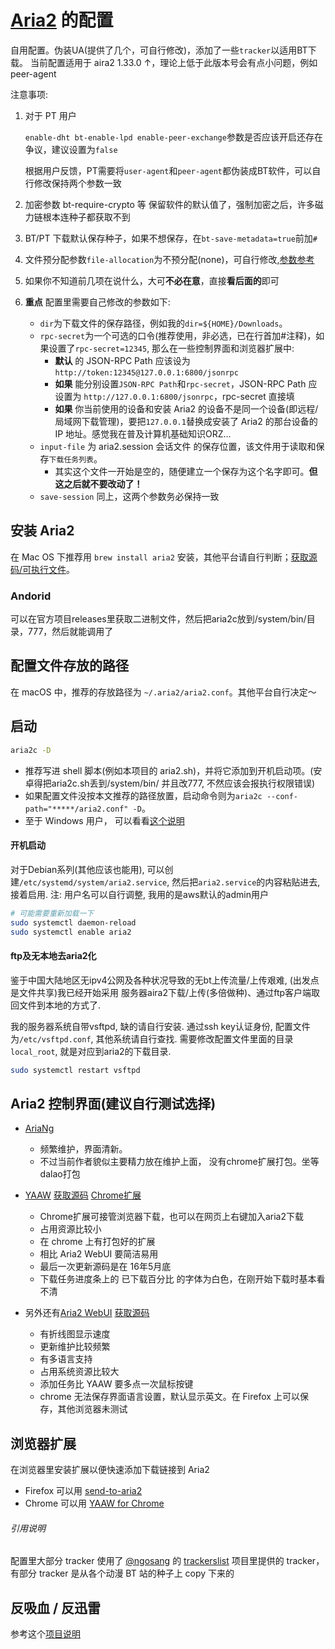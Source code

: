 # [Aria2](https://github.com/aria2/aria2) 的配置
自用配置。伪装UA(提供了几个，可自行修改)，添加了一些`tracker`以适用BT下载。
当前配置适用于 aira2 1.33.0 ↑，理论上低于此版本号会有点小问题，例如peer-agent

注意事项:

1. 对于 PT 用户

   `enable-dht bt-enable-lpd enable-peer-exchange`参数是否应该开启还存在争议，建议设置为`false`

   根据用户反馈，PT需要将`user-agent`和`peer-agent`都伪装成BT软件，可以自行修改保持两个参数一致
   
1. 加密参数 bt-require-crypto 等 保留软件的默认值了，强制加密之后，许多磁力链根本连种子都获取不到
1. BT/PT 下载默认保存种子，如果不想保存，在`bt-save-metadata=true`前加`#`
1. 文件预分配参数`file-allocation`为不预分配(none)，可自行修改,[参数参考](https://aria2.github.io/manual/en/html/aria2c.html#cmdoption--file-allocation)
1. 如果你不知道前几项在说什么，大可**不必在意**，直接**看后面的**即可
1. **重点** 配置里需要自己修改的参数如下:
    - `dir`为下载文件的保存路径，例如我的`dir=${HOME}/Downloads`。
    - `rpc-secret`为一个可选的口令(推荐使用，非必选，已在行首加#注释)，如果设置了`rpc-secret=12345`, 那么在一些控制界面和浏览器扩展中:
        + **默认** 的 JSON-RPC Path 应该设为 `http://token:12345@127.0.0.1:6800/jsonrpc`
        + **如果** 能分别设置`JSON-RPC Path`和`rpc-secret`，JSON-RPC Path 应设置为 `http://127.0.0.1:6800/jsonrpc`，rpc-secret 直接填
        + **如果** 你当前使用的设备和安装 Aria2 的设备不是同一个设备(即远程/局域网下载管理)，要把`127.0.0.1`替换成安装了 Aria2 的那台设备的 IP 地址。感觉我在普及计算机基础知识ORZ...
    - `input-file` 为 aria2.session 会话文件 的保存位置，该文件用于读取和保存`下载任务列表`。
        + 其实这个文件一开始是空的，随便建立一个保存为这个名字即可。**但这之后就不要改动了！**
    - `save-session` 同上，这两个参数务必保持一致

## 安装 Aria2
在 Mac OS 下推荐用 `brew install aria2` 安装，其他平台请自行判断；[获取源码/可执行文件](https://github.com/aria2/aria2)。
### Andorid
可以在官方项目releases里获取二进制文件，然后把aria2c放到/system/bin/目录，777，然后就能调用了

## 配置文件存放的路径
在 macOS 中，推荐的存放路径为 `~/.aria2/aria2.conf`。其他平台自行决定～

## 启动
```bash
aria2c -D
```
- 推荐写进 shell 脚本(例如本项目的 aria2.sh)，并将它添加到开机启动项。(安卓得把aria2c.sh丢到/system/bin/ 并且改777, 不然应该会报执行权限错误)
- 如果配置文件没按本文推荐的路径放置，启动命令则为`aria2c --conf-path="*****/aria2.conf" -D`。
- 至于 Windows 用户， 可以看看[这个说明](https://github.com/acgotaku/BaiduExporter/tree/master/aria2c)

#### 开机启动
对于Debian系列(其他应该也能用), 可以创建`/etc/systemd/system/aria2.service`, 然后把`aria2.service`的内容粘贴进去, 接着启用. 注: 用户名可以自行调整, 我用的是aws默认的admin用户

```bash
# 可能需要重新加载一下
sudo systemctl daemon-reload
sudo systemctl enable aria2
```

#### ftp及无本地去aria2化
鉴于中国大陆地区无ipv4公网及各种状况导致的无bt上传流量/上传艰难, (出发点是文件共享)我已经开始采用 服务器aira2下载/上传(多倍做种)、通过ftp客户端取回文件到本地的方式了.

我的服务器系统自带vsftpd, 缺的请自行安装. 通过ssh key认证身份, 配置文件为`/etc/vsftpd.conf`, 其他系统请自行查找. 
需要修改配置文件里面的目录`local_root`, 就是对应到aria2的下载目录.

```bash
sudo systemctl restart vsftpd
```

## Aria2 控制界面(建议自行测试选择)
- [AriaNg](https://github.com/mayswind/AriaNg)
    + 频繁维护，界面清新。
    + 不过当前作者貌似主要精力放在维护上面， 没有chrome扩展打包。坐等dalao打包

- [YAAW](http://binux.github.io/yaaw/demo/) [获取源码](https://github.com/binux/yaaw) [Chrome扩展](https://chrome.google.com/webstore/detail/yaaw-for-chrome/dennnbdlpgjgbcjfgaohdahloollfgoc)
    + Chrome扩展可接管浏览器下载，也可以在网页上右键加入aria2下载
    + 占用资源比较小
    + 在 chrome 上有打包好的扩展
    + 相比 Aria2 WebUI 要简洁易用
    + 最后一次更新源码是在 16年5月底
    + 下载任务进度条上的 已下载百分比 的字体为白色，在刚开始下载时基本看不清
  
- 另外还有[Aria2 WebUI](http://ziahamza.github.io/webui-aria2/) [获取源码](https://github.com/ziahamza/webui-aria2)
    + 有折线图显示速度
    + 更新维护比较频繁
    + 有多语言支持
    + 占用系统资源比较大
    + 添加任务比 YAAW 要多点一次鼠标按键
    + chrome 无法保存界面语言设置，默认显示英文。在 Firefox 上可以保存，其他浏览器未测试

## 浏览器扩展
在浏览器里安装扩展以便快速添加下载链接到 Aria2

- Firefox 可以用 [send-to-aria2](https://addons.mozilla.org/zh-CN/firefox/addon/send-to-aria2)
- Chrome 可以用 [YAAW for Chrome](https://chrome.google.com/webstore/detail/yaaw-for-chrome/dennnbdlpgjgbcjfgaohdahloollfgoc)

###### 引用说明
配置里大部分 tracker 使用了 [@ngosang](https://github.com/ngosang) 的 [trackerslist](https://github.com/ngosang/trackerslist) 项目里提供的 tracker，
有部分 tracker 是从各个动漫 BT 站的种子上 copy 下来的

## 反吸血 / 反迅雷
参考这个[项目说明](https://github.com/wu67/block_BT_vampire)
